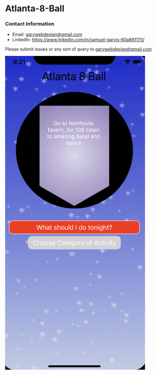 # Atlanta-8-Ball
### Contact Information
- Email: garvwebdesign@gmail.com
- LinkedIn: https://www.linkedin.com/in/samuel-garvis-60a891170/

Please submit issues or any sort of query to garvwebdesign@gmail.com

![alt text](https://github.com/samgarvis/Atlanta-8-Ball/blob/main/tonight.png?raw=true)
